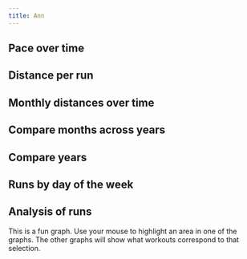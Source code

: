 ```yaml
---
title: Ann
---
```


## Pace over time
<div id="single-time-pace"></div>

## Distance per run
<div id="single-time-distance"></div>

## Monthly distances over time
<div id="single-distance-by-month"></div>

## Compare months across years
<div id="single-distance-by-year-month"></div>

## Compare years
<div id="single-cumulative-year"></div>

## Runs by day of the week
<div id="single-calendar"></div>

## Analysis of runs
This is a fun graph. Use your mouse to highlight an area in one of the graphs. The other graphs
will show what workouts correspond to that selection.

<div id="single-crossfilter"></div>

<script src="https://cdn.jsdelivr.net/npm/vega@5.12.1"></script>
<script src="https://cdn.jsdelivr.net/npm/vega-lite@4.13.1"></script>
<script src="https://cdn.jsdelivr.net/npm/vega-embed@6.8.0"></script>
<script src="plots.js"></script>

<script type="text/javascript">
  load_plot("single-calendar", "Ann");
  load_plot("single-time-pace", "Ann");
  load_plot("single-time-distance", "Ann");
  load_plot("single-distance-by-month", "Ann");
  load_plot("single-distance-by-year-month", "Ann");
  load_plot("single-cumulative-year", "Ann");
  load_plot("single-crossfilter", "Ann");
</script>
